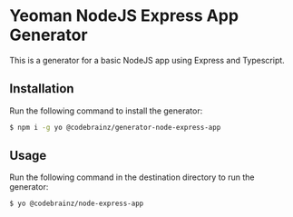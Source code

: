 # Yeoman NodeJS Express App Generator

This is a generator for a basic NodeJS app using Express and Typescript.

## Installation

Run the following command to install the generator:

```bash
$ npm i -g yo @codebrainz/generator-node-express-app
```

## Usage

Run the following command in the destination directory to run the generator:

```bash
$ yo @codebrainz/node-express-app
```
